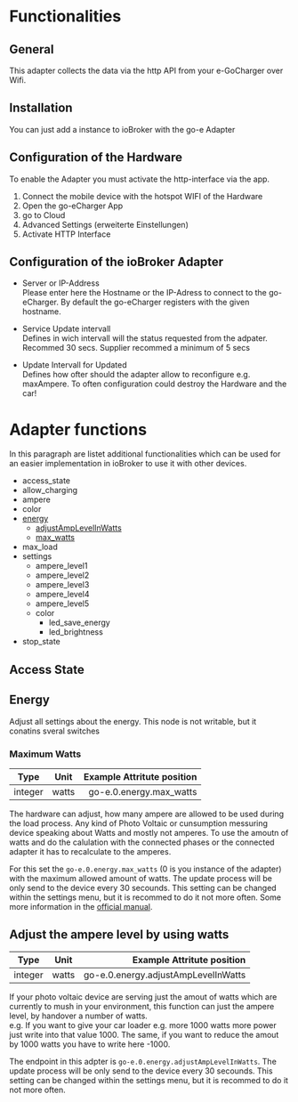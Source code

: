 # Functionalities

## General 
This adapter collects the data via the http API from your e-GoCharger over Wifi. 

## Installation
You can just add a instance to ioBroker with the go-e Adapter

## Configuration of the Hardware
To enable the Adapter you must activate the http-interface via the app.
1. Connect the mobile device with the hotspot WIFI of the Hardware
1. Open the go-eCharger App
1. go to Cloud 
1. Advanced Settings (erweiterte Einstellungen)
1. Activate HTTP Interface

## Configuration of the ioBroker Adapter
- Server or IP-Address  
 Please enter here the Hostname or the IP-Adress to connect to the go-eCharger. By default the go-eCharger registers with the given hostname.

- Service Update intervall  
Defines in wich intervall will the status requested from the adpater. Recommed 30 secs. Supplier recommed a minimum of 5 secs

-  Update Intervall for Updated  
Defines how ofter should the adapter allow to reconfigure e.g. maxAmpere. To often configuration could destroy the Hardware and the car!

# Adapter functions

In this paragraph are listet additional functionalities which can be used for an easier implementation in ioBroker to use it with other devices.
- access_state
- allow_charging
- ampere 
- color 
- [energy](#energy)
  - [adjustAmpLevelInWatts](#-adjust-the-ampere-level-by-using-watts)
  - [max_watts](#-maximum-watts)
- max_load
- settings
  - ampere_level1
  - ampere_level2
  - ampere_level3
  - ampere_level4
  - ampere_level5
  - color
    - led_save_energy
    - led_brightness
- stop_state

## Access State


## Energy
Adjust all settings about the energy. This node is not writable, but it conatins sveral switches
### Maximum Watts  

| Type | Unit | Example Attritute position |
| -- | -- | --:|
| integer | watts | go-e.0.energy.max_watts |

The hardware can adjust, how many ampere are allowed to be used during the load process. Any kind of Photo Voltaic or cunsumption messuring device speaking about Watts and mostly not amperes. To use the amoutn of watts and do the calulation with the connected phases or the connected adapter it has to recalculate to the amperes. 

For this set the `go-e.0.energy.max_watts` (0 is you instance of the adapter) with the maximum allowed amount of watts. 
The update process will be only send to the device every 30 secounds. This setting can be changed within the settings menu, but it is recommed to do it not more often. Some more information in the [official manual](https://github.com/goecharger/go-eCharger-API-v1/blob/master/go-eCharger%20API%20v1%20DE.md).

## Adjust the ampere level by using watts 
| Type | Unit | Example Attritute position |
| -- | -- | --:|
| integer | watts | go-e.0.energy.adjustAmpLevelInWatts |
If your photo voltaic device are serving just the amout of watts which are currently to mush in your environment, this function can just the ampere level, by handover a number of watts.  
e.g. If you want to give your car loader e.g. more 1000 watts more power just write into that value 1000. The same, if you want to reduce the amout by 1000 watts you have to write here -1000.

The endpoint in this adpter is `go-e.0.energy.adjustAmpLevelInWatts`. The update process will be only send to the device every 30 secounds. This setting can be changed within the settings menu, but it is recommed to do it not more often. 

